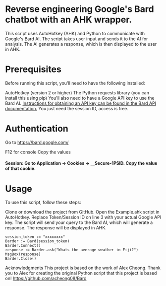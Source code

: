  

# Reverse engineering Google's Bard chatbot with an AHK wrapper.

This script uses AutoHotkey (AHK) and Python to communicate with Google's Bard AI. The script takes user input and sends it to the AI for analysis. The AI generates a response, which is then displayed to the user in AHK.

# Prerequisites
Before running this script, you'll need to have the following installed:

AutoHotkey (version 2 or higher)
The Python requests library (you can install this using pip)
You'll also need to have a Google API key to use the Bard AI. [Instructions for obtaining an API key can be found in the Bard API documentation.](https://github.com/acheong08/Bard)
You just need the session ID, access is free. 

# Authentication
Go to https://bard.google.com/

F12 for console
Copy the values
<h4>Session: Go to Application → Cookies → __Secure-1PSID. Copy the value of that cookie.<h4>


# Usage
To use this script, follow these steps:

Clone or download the project from GitHub.
Open the Example.ahk script in AutoHotkey.
Replace Token/Session ID on line 3 with your actual Google API key.
The script will send your query to the Bard AI, which will generate a response. The response will be displayed in AHK.

```autohotkey
session_token := "xxxxxxxx"
Barder := Bard(session_token)
Barder.Connect()
response := Barder.ask("Whats the average weather in Fiji?")
MsgBox(response)
Barder.Close()
```

Acknowledgments
This project is based on the work of Alex Cheong. Thank you to Alex for creating the original Python script that this project is based on!
https://github.com/acheong08/Bard



